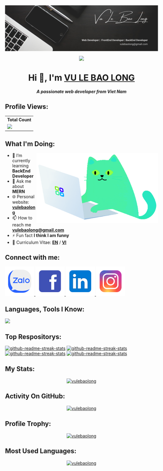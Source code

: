 <!-- [![MasterHead](./asset//banner_4.png)](https://portfolio-vulebaolong.netlify.app/) -->
<p>
    <a href="#">
        <img align="center"src="./asset/banner_4.png"/>
    </a>
</p>

<p align="center">
    <a href="#">
        <img
            align="center"
            src="https://readme-typing-svg.demolab.com?font=Fira+Code&pause=1000&color=11F7A0&width=435&lines=2+%2B+years+of+coding+experience;Code+is+my+life&center=true&width=700&height=45&vCenter=true&pause=1000&size=25"
        />
    </a>
</p>

<h1 align="center">Hi 👋, I'm <a href="https://portfolio-vulebaolong.netlify.app/" target="_blank">VU LE BAO LONG</a></h1>
<h5 align="center">A passionate web developer from Viet Nam</h5>

## Profile Views:

<table>
    <tr>
        <th>Total Count</th>
    </tr>
    <tr>
        <td>
            <a href="https://github.com/vulebaolong"> <img src="https://komarev.com/ghpvc/?username=vulebaolong&style=for-the-badge&color=brightgreen" /> </a>
        </td>
    </tr>
</table>

## What I'm Doing:

<img align="right" width="400" src="./asset/item4_4.gif" alt="coding" />

-   🌱 I’m currently learning **BackEnd Developer**
-   💬 Ask me about **MERN**
-   🌐 Personal website: **<a href="https://portfolio-vulebaolong.netlify.app/">vulebaolong</a>**
-   📫 How to reach me **vulebaolong@gmail.com**
-   ⚡ Fun fact **I think I am funny**
-   📄 Curriculum Vitae: **<a href="https://drive.google.com/file/d/1kjlBbByUWDnSdj5kQHL57gK18BIuO7MO/view?usp=sharing" target="_blank">EN</a>** / **<a href="https://drive.google.com/file/d/13WdHdKnUnZgW3oqoqyjTnP_RXrZNFmLS/view?usp=sharing" target="_blank">VI</a>**

## Connect with me:

<p align="left">
    <a target="_blank" href="https://zalo.me/0836789578">
        <img src="./asset/zalo.svg" alt="zalo"/>
    </a>
    <a href="https://www.facebook.com/profile.php?id=100073114167973" target="_blank">
        <img src="./asset/facebook.svg" alt="facebook"/>
    </a>
    <a href="https://www.linkedin.com/in/vulebaolong/" target="_blank">
        <img src="./asset/linkedin.svg" alt="linkedin"/>
    </a>
    <a href="https://instagram.com/vulebaolong/" target="_blank">
        <img src="./asset/instagram.svg" alt="instagram"/>
    </a>
</p>

## Languages, Tools I Know:

<p align="left">
    <img
        src="https://skillicons.dev/icons?i=nodejs,mongodb,nestjs,express,mysql,ts,react,vue,redux,js,tailwind,bootstrap,python,vite,postman,docker,figma,firebase,github,git,photoshop,premiere,sass,css,html"
    />
</p>

## Top Respositorys:

<p align="left">
    <a target="_blank" href="https://github.com/vulebaolong/L9-Learning_vulebaolong"
        ><img
            width="278"
            src="https://denvercoder1-github-readme-stats.vercel.app/api/pin/?username=vulebaolong&repo=L9-Learning_vulebaolong&theme=react&bg_color=1F222E&title_color=11F7A0&hide_border=true&icon_color=F8D866&show_icons=false"
            alt="github-readme-streak-stats"
    /></a>
    <a target="_blank" href="https://github.com/vulebaolong/L9_Learning_API_vulebaolong"
        ><img
            width="278"
            src="https://denvercoder1-github-readme-stats.vercel.app/api/pin/?username=vulebaolong&repo=L9_Learning_API_vulebaolong&theme=react&bg_color=1F222E&title_color=11F7A0&hide_border=true&icon_color=F8D866&show_icons=false"
            alt="github-readme-streak-stats"
    /></a>
    <a target="_blank" href="https://github.com/vulebaolong/BC44_REACTJS_43_Nhom9_Netflix/tree/vulebaolong_API_MOVIE"
        ><img
            width="278"
            src="https://denvercoder1-github-readme-stats.vercel.app/api/pin/?username=vulebaolong&repo=BC44_REACTJS_43_Nhom9_Netflix&theme=react&bg_color=1F222E&title_color=11F7A0&hide_border=true&icon_color=F8D866&show_icons=false"
            alt="github-readme-streak-stats"
    /></a>
    <a target="_blank" href="https://github.com/vulebaolong/Movie_API_vulebaolong"
        ><img
            width="278"
            src="https://denvercoder1-github-readme-stats.vercel.app/api/pin/?username=vulebaolong&repo=Movie_API_vulebaolong&theme=react&bg_color=1F222E&title_color=11F7A0&hide_border=true&icon_color=F8D866&show_icons=false"
            alt="github-readme-streak-stats"
    /></a>
</p>

## My Stats:

<p align="center">
    <a href="#my-stats"><img align="center" src="https://github-readme-stats.vercel.app/api?username=vulebaolong&show_icons=true&locale=en&theme=tokyonight&hide_border=true" alt="vulebaolong" /></a>
</p>

## Activity On GitHub:

<p align="center">
    <a href="#activity-on-github"><img align="center" src="https://github-readme-streak-stats.herokuapp.com/?user=vulebaolong&&theme=tokyonight&hide_border=true" alt="vulebaolong" /></a>
</p>

## Profile Trophy:

<p align="center">
    <a href="#profile-trophy"><img align="center" src="https://github-profile-trophy.vercel.app/?username=vulebaolong&theme=tokyonight&no-frame=true&row=1&column=5&rank=-?" alt="vulebaolong" /></a>
</p>

## Most Used Languages:

<p align="center">
    <a href="#most-used-languages"><img align="center" src="https://github-readme-stats.vercel.app/api/top-langs?username=vulebaolong&show_icons=true&locale=en&layout=compact&theme=tokyonight&hide_border=true" alt="vulebaolong" /></a>
</p>
